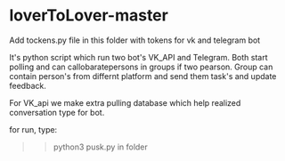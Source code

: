 # loverToLover-master
Add tockens.py file in this folder with tokens for vk and telegram bot

It's python script which run two bot's VK_API and Telegram. Both start polling and can callobaratepersons in groups if two pearson. 
Group can contain person's from differnt platform and send them task's and update feedback.

For VK_api we make extra pulling database which help realized conversation type for bot. 

for run, type:

>>python3 pusk.py in folder

